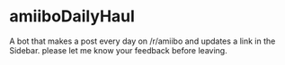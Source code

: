 # amiiboDailyHaul
A bot that makes a post every day on /r/amiibo and updates a link in the Sidebar.
please let me know your feedback before leaving.

